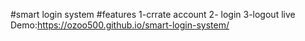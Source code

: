 #smart login system 
#features
1-crrate account
2- login
3-logout
live Demo:https://ozoo500.github.io/smart-login-system/
